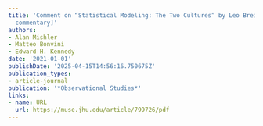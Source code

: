 ```yaml
---
title: 'Comment on “Statistical Modeling: The Two Cultures” by Leo Breiman [invited
  commentary]'
authors:
- Alan Mishler
- Matteo Bonvini
- Edward H. Kennedy
date: '2021-01-01'
publishDate: '2025-04-15T14:56:16.750675Z'
publication_types:
- article-journal
publication: '*Observational Studies*'
links:
- name: URL
  url: https://muse.jhu.edu/article/799726/pdf
---
```

